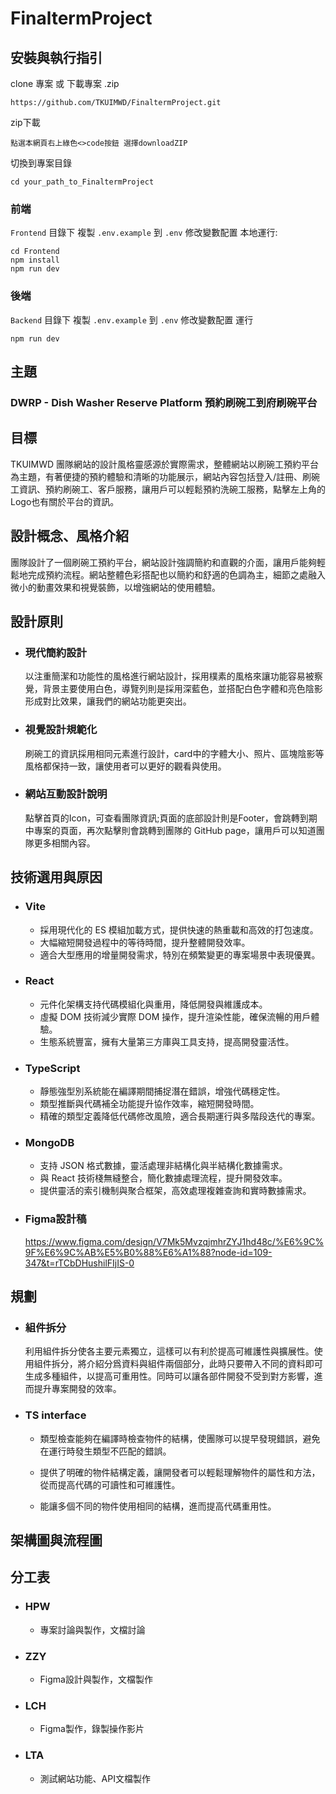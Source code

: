 # FinaltermProject

## 安裝與執行指引
clone 專案 或 下載專案 .zip
```
https://github.com/TKUIMWD/FinaltermProject.git
```
zip下載

```
點選本網頁右上綠色<>code按鈕 選擇downloadZIP
```
切換到專案目錄
```
cd your_path_to_FinaltermProject
```

### 前端

`Frontend` 目錄下 
複製 `.env.example` 到 `.env` 
修改變數配置
本地運行: 
```
cd Frontend
npm install
npm run dev
```

### 後端

`Backend` 目錄下 
複製 `.env.example` 到 `.env` 
修改變數配置 
運行 
```
npm run dev
```
## 主題

### DWRP - Dish Washer Reserve Platform 預約刷碗工到府刷碗平台

## 目標
TKUIMWD 團隊網站的設計風格靈感源於實際需求，整體網站以刷碗工預約平台為主題，有著便捷的預約體驗和清晰的功能展示，網站內容包括登入/註冊、刷碗工資訊、預約刷碗工、客戶服務，讓用戶可以輕鬆預約洗碗工服務，點擊左上角的Logo也有關於平台的資訊。

## 設計概念、風格介紹
團隊設計了一個刷碗工預約平台，網站設計強調簡約和直觀的介面，讓用戶能夠輕鬆地完成預約流程。網站整體色彩搭配也以簡約和舒適的色調為主，細節之處融入微小的動畫效果和視覺裝飾，以增強網站的使用體驗。


## 設計原則
- ### 現代簡約設計
    以注重簡潔和功能性的風格進行網站設計，採用樸素的風格來讓功能容易被察覺，背景主要使用白色，導覽列則是採用深藍色，並搭配白色字體和亮色陰影形成對比效果，讓我們的網站功能更突出。
    
- ### 視覺設計規範化
    刷碗工的資訊採用相同元素進行設計，card中的字體大小、照片、區塊陰影等風格都保持一致，讓使用者可以更好的觀看與使用。

- ### 網站互動設計說明 
    點擊首頁的Icon，可查看團隊資訊;頁面的底部設計則是Footer，會跳轉到期中專案的頁面，再次點擊則會跳轉到團隊的 GitHub page，讓用戶可以知道團隊更多相關內容。


## 技術選用與原因
- ### Vite

    - 採用現代化的 ES 模組加載方式，提供快速的熱重載和高效的打包速度。
    - 大幅縮短開發過程中的等待時間，提升整體開發效率。
    - 適合大型應用的增量開發需求，特別在頻繁變更的專案場景中表現優異。

- ### React

    - 元件化架構支持代碼模組化與重用，降低開發與維護成本。
    - 虛擬 DOM 技術減少實際 DOM 操作，提升渲染性能，確保流暢的用戶體驗。
    - 生態系統豐富，擁有大量第三方庫與工具支持，提高開發靈活性。

- ### TypeScript

    - 靜態強型別系統能在編譯期間捕捉潛在錯誤，增強代碼穩定性。
    - 類型推斷與代碼補全功能提升協作效率，縮短開發時間。
    - 精確的類型定義降低代碼修改風險，適合長期運行與多階段迭代的專案。
    
- ### MongoDB

    - 支持 JSON 格式數據，靈活處理非結構化與半結構化數據需求。
    - 與 React 技術棧無縫整合，簡化數據處理流程，提升開發效率。
    - 提供靈活的索引機制與聚合框架，高效處理複雜查詢和實時數據需求。

- ### Figma設計稿
    https://www.figma.com/design/V7Mk5MvzqjmhrZYJ1hd48c/%E6%9C%9F%E6%9C%AB%E5%B0%88%E6%A1%88?node-id=109-347&t=rTCbDHushilFIjIS-0

## 規劃

- ### 組件拆分
    利用組件拆分使各主要元素獨立，這樣可以有利於提高可維護性與擴展性。使用組件拆分，將介紹分爲資料與組件兩個部分，此時只要帶入不同的資料即可生成多種組件，以提高可重用性。同時可以讓各部件開發不受到對方影響，進而提升專案開發的效率。
    
- ### TS interface
    - 類型檢查能夠在編譯時檢查物件的結構，使團隊可以提早發現錯誤，避免在運行時發生類型不匹配的錯誤。
    
    - 提供了明確的物件結構定義，讓開發者可以輕鬆理解物件的屬性和方法，從而提高代碼的可讀性和可維護性。

    - 能讓多個不同的物件使用相同的結構，進而提高代碼重用性。


## 架構圖與流程圖


## 分工表

- ### HPW
    - 專案討論與製作，文檔討論
- ### ZZY
    - Figma設計與製作，文檔製作
- ### LCH
    - Figma製作，錄製操作影片
- ### LTA
    - 測試網站功能、API文檔製作